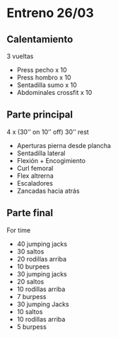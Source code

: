 # Entreno 26/03

## Calentamiento

3 vueltas

- Press pecho x 10
- Press hombro x 10
- Sentadilla sumo x 10
- Abdominales crossfit x 10

## Parte principal

4 x (30’’ on 10’’ off) 30’’ rest

- Aperturas pierna desde plancha
- Sentadilla lateral
- Flexión + Encogimiento
- Curl femoral
- Flex altrerna
- Escaladores
- Zancadas hacia atrás

## Parte final

For time

- 40 jumping jacks
- 30 saltos
- 20 rodillas arriba
- 10 burpees
- 30 jumping jacks
- 20 saltos 
- 10 rodillas arriba 
- 7 burpess
- 30 jumping Jacks 
- 10 saltos 
- 10 rodillas arriba 
- 5 burpess
